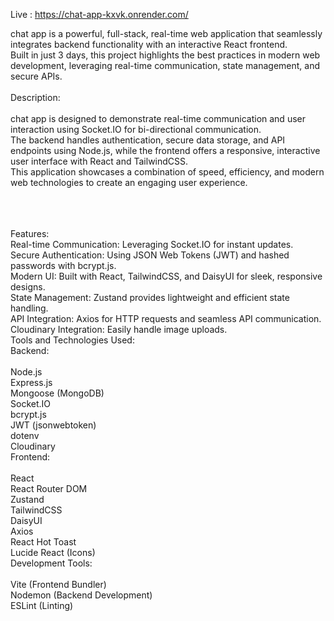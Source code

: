 Live : https://chat-app-kxvk.onrender.com/

chat app is a powerful, full-stack, real-time web application that seamlessly integrates backend functionality with an interactive React frontend.<br>
Built in just 3 days, this project highlights the best practices in modern web development, leveraging real-time communication, state management, and secure APIs.<br>
<br>
Description:<br>
<br>
chat app is designed to demonstrate real-time communication and user interaction using Socket.IO for bi-directional communication.<br>
The backend handles authentication, secure data storage, and API endpoints using Node.js, while the frontend offers a responsive, interactive user interface with React and TailwindCSS.<br>
This application showcases a combination of speed, efficiency, and modern web technologies to create an engaging user experience.<br>
<br>
<br>
<br>

Features: <br>
Real-time Communication: Leveraging Socket.IO for instant updates.  <br>
Secure Authentication: Using JSON Web Tokens (JWT) and hashed passwords with bcrypt.js. <br>
Modern UI: Built with React, TailwindCSS, and DaisyUI for sleek, responsive designs.<br>
State Management: Zustand provides lightweight and efficient state handling.<br>
API Integration: Axios for HTTP requests and seamless API communication.<br>
Cloudinary Integration: Easily handle image uploads.<br>
Tools and Technologies Used:<br>
Backend:<br>
<br>
Node.js<br>
Express.js<br>
Mongoose (MongoDB)<br>
Socket.IO<br>
bcrypt.js<br>
JWT (jsonwebtoken)<br>
dotenv<br>
Cloudinary<br>
Frontend:<br>
<br>
React<br>
React Router DOM<br>
Zustand<br>
TailwindCSS<br>
DaisyUI<br>
Axios<br>
React Hot Toast<br>
Lucide React (Icons)<br>
Development Tools:<br>
<br>
Vite (Frontend Bundler)<br>
Nodemon (Backend Development)<br>
ESLint (Linting)<br>
<br>
<br>
<br>
<br>
<br>

